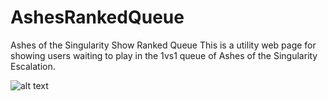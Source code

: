 # AshesRankedQueue
Ashes of the Singularity Show Ranked Queue
This is a utility web page for showing users waiting to play in the 1vs1 queue of Ashes of the Singularity Escalation.

![alt text](https://raw.githubusercontent.com/warrenkc/AshesRankedQueue/master/Browserstack-logo.svg)

